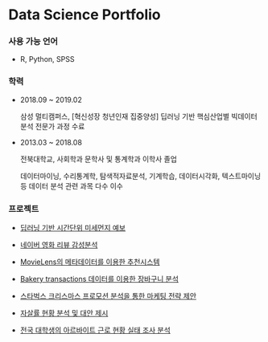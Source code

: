 # Data Science Portfolio

### **사용 가능 언어**
  * R, Python, SPSS  



### **학력**
* 2018.09 ~ 2019.02

  삼성 멀티캠퍼스, [혁신성장 청년인재 집중양성] 딥러닝 기반 핵심산업별 빅데이터 분석 전문가 과정 수료
* 2013.03 ~ 2018.08

  전북대학교, 사회학과 문학사 및 통계학과 이학사 졸업
  
  데이터마이닝, 수리통계학, 탐색적자료분석, 기계학습, 데이터시각화, 텍스트마이닝 등 데이터 분석 관련 과목 다수 이수
 


### **프로젝트**

  * [딥러닝 기반 시간단위 미세먼지 예보](https://github.com/limsooyeon/data_science_portfolio/tree/master/%EB%94%A5%EB%9F%AC%EB%8B%9D%20%EA%B8%B0%EB%B0%98%20%EC%8B%9C%EA%B0%84%20%EB%8B%A8%EC%9C%84%20%EB%AF%B8%EC%84%B8%EB%A8%BC%EC%A7%80%20%EC%98%88%EB%B3%B4)
  
  
  * [네이버 영화 리뷰 감성분석](https://github.com/limsooyeon/data_science_portfolio/tree/master/%EB%84%A4%EC%9D%B4%EB%B2%84%20%EC%98%81%ED%99%94%20%EB%A6%AC%EB%B7%B0%20%EA%B0%90%EC%84%B1%EB%B6%84%EC%84%9D)

    
  * [MovieLens의 메타데이터를 이용한 추천시스템](https://github.com/limsooyeon/data_science_portfolio/tree/master/MovieLens%EC%9D%98%20%EB%A9%94%ED%83%80%EB%8D%B0%EC%9D%B4%ED%84%B0%EB%A5%BC%20%EC%9D%B4%EC%9A%A9%ED%95%9C%20%EC%B6%94%EC%B2%9C%20%EC%8B%9C%EC%8A%A4%ED%85%9C)
  
  
  * [Bakery transactions 데이터를 이용한 장바구니 분석](https://github.com/limsooyeon/data_science_portfolio/tree/master/bakery%20transactions%20%EB%8D%B0%EC%9D%B4%ED%84%B0%EB%A5%BC%20%EC%9D%B4%EC%9A%A9%ED%95%9C%20%EC%9E%A5%EB%B0%94%EA%B5%AC%EB%8B%88%20%EB%B6%84%EC%84%9D)

    
  * [스타벅스 크리스마스 프로모션 분석을 통한 마케팅 전략 제안](https://github.com/limsooyeon/data_science_portfolio/tree/master/%EC%8A%A4%ED%83%80%EB%B2%85%EC%8A%A4%20%ED%81%AC%EB%A6%AC%EC%8A%A4%EB%A7%88%EC%8A%A4%20%ED%94%84%EB%A1%9C%EB%AA%A8%EC%85%98%20%EB%B6%84%EC%84%9D%EC%9D%84%20%ED%86%B5%ED%95%9C%20%EB%A7%88%EC%BC%80%ED%8C%85%20%EC%A0%84%EB%9E%B5%20%EC%A0%9C%EC%95%88)

    
  * [자살률 현황 분석 및 대안 제시](https://github.com/limsooyeon/data_science_portfolio/tree/master/%EC%9E%90%EC%82%B4%EB%A5%A0%20%ED%98%84%ED%99%A9%20%EB%B6%84%EC%84%9D%20%EB%B0%8F%20%EB%8C%80%EC%95%88%20%EC%A0%9C%EC%8B%9C)

    
  * [전국 대학생의 아르바이트 근로 현황 실태 조사 분석](https://github.com/limsooyeon/data_science_portfolio/tree/master/%EC%A0%84%EA%B5%AD%20%EB%8C%80%ED%95%99%EC%83%9D%EC%9D%98%20%EC%95%84%EB%A5%B4%EB%B0%94%EC%9D%B4%ED%8A%B8%20%EA%B7%BC%EB%A1%9C%20%ED%98%84%ED%99%A9%20%EC%8B%A4%ED%83%9C%20%EC%A1%B0%EC%82%AC%20%EB%B6%84%EC%84%9D)

    
    
  
